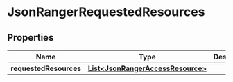 
# JsonRangerRequestedResources

## Properties
Name | Type | Description | Notes
------------ | ------------- | ------------- | -------------
**requestedResources** | [**List&lt;JsonRangerAccessResource&gt;**](JsonRangerAccessResource.md) |  |  [optional]



